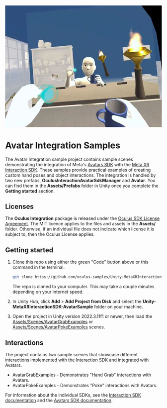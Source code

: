 ![Avatar Samples Banner](./Media/AvatarGrabExamples.JPG "Avatar Integration Samples")

# Avatar Integration Samples

The Avatar Integration sample project contains sample scenes demonstrating the integration of Meta's [Avatars SDK](https://developer.oculus.com/documentation/unity/meta-avatars-overview/) with the [Meta XR Interaction SDK](https://developer.oculus.com/documentation/unity/unity-isdk-interaction-sdk-overview/). These samples provide practical examples of creating custom hand poses and object interactions. The integration is handled by two new prefabs, **OculusInteractionAvatarSdkManager** and **Avatar**. You can find them in the **Assets/Prefabs** folder in Unity once you complete the **Getting started** section.


## Licenses
The **Oculus Integration** package is released under the [Oculus SDK License Agreement](https://developer.oculus.com/licenses/oculussdk).
The MIT licence applies to the files and assets in the **Assets/** folder.
Otherwise, if an individual file does not indicate which license it is subject to, then the Oculus License applies.

## Getting started

1. Clone this repo using either the green "Code" button above or this command in the terminal.
    ```sh
    git clone https://github.com/oculus-samples/Unity-MetaXRInteractionSDK-AvatarSample.git
    ```

    The repo is cloned to your computer. This may take a couple minutes depending on your internet speed.

1. In Unity Hub, click **Add** > **Add Project from Disk** and select the **Unity-MetaXRInteractionSDK-AvatarSample** folder on your machine.

1. Open the project in Unity version 2022.3.11f1 or newer, then load the [Assets/Scenes/AvatarGrabExamples](Assets/Scenes/AvatarGrabExamples.unity) or [Assets/Scenes/AvatarPokeExamples](Assets/Scenes/AvatarPokeExamples.unity) scenes.

## Interactions

The project contains two sample scenes that showcase different interactions implemented with the Interaction SDK and integrated with Avatars.
* AvatarGrabExamples - Demonstrates "Hand Grab" interactions with Avatars.
* AvatarPokeExamples - Demonstrates "Poke" interactions with Avatars.

For information about the individual SDKs, see the [Interaction SDK documentation](https://developer.oculus.com/documentation/unity/unity-isdk-interaction-sdk-overview/) and the [Avatars SDK documentation](https://developer.oculus.com/documentation/unity/meta-avatars-overview/).
